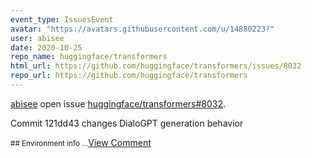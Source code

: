 ```yaml
---
event_type: IssuesEvent
avatar: "https://avatars.githubusercontent.com/u/14880223?"
user: abisee
date: 2020-10-25
repo_name: huggingface/transformers
html_url: https://github.com/huggingface/transformers/issues/8032
repo_url: https://github.com/huggingface/transformers
---
```


<a href='https://github.com/abisee' target='_blank'>abisee</a> open issue <a href='https://github.com/huggingface/transformers/issues/8032' target='_blank'>huggingface/transformers#8032</a>.

<p>Commit 121dd43 changes DialoGPT generation behavior</p><small>## Environment info...</small><a href='https://github.com/huggingface/transformers/issues/8032' target='_blank'>View Comment</a>